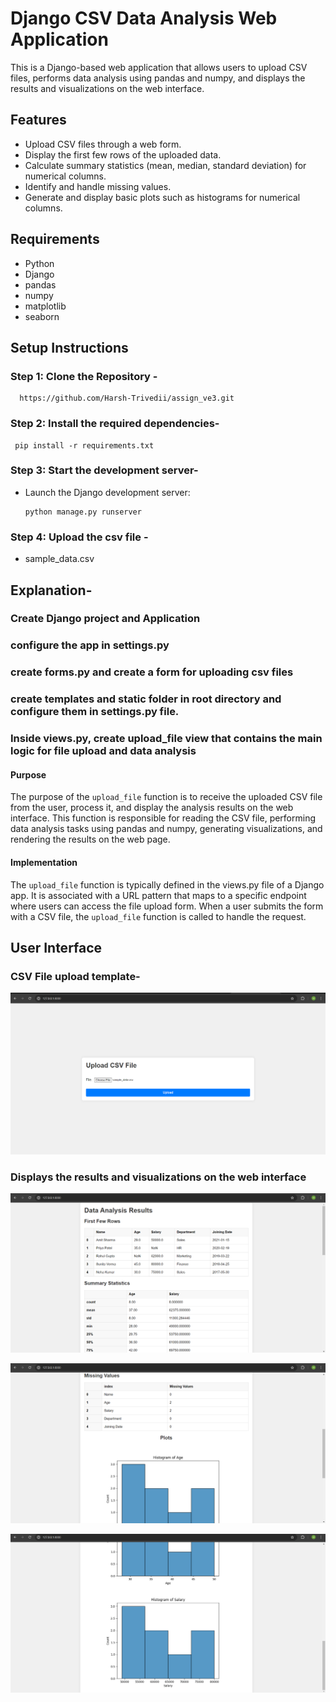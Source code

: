 # Django CSV Data Analysis Web Application

This is a Django-based web application that allows users to upload CSV files, performs data analysis using pandas and numpy, and displays the results and visualizations on the web interface.

## Features

- Upload CSV files through a web form.
- Display the first few rows of the uploaded data.
- Calculate summary statistics (mean, median, standard deviation) for numerical columns.
- Identify and handle missing values.
- Generate and display basic plots such as histograms for numerical columns.

## Requirements

- Python
- Django
- pandas
- numpy
- matplotlib
- seaborn

## Setup Instructions

### Step 1: Clone the Repository - 
     
      https://github.com/Harsh-Trivedii/assign_ve3.git
     
      
### Step 2: Install the required dependencies-
     
     pip install -r requirements.txt
     
     
### Step 3: Start the development server-
- Launch the Django development server:
     ```
     python manage.py runserver
     ```
### Step 4: Upload the csv file - 
- sample_data.csv


## Explanation-

### Create Django project and Application
### configure the app in settings.py
### create forms.py and create a form for uploading csv files
### create templates and static folder in root directory and configure them in settings.py file.
### Inside views.py, create upload_file view that contains the main logic for file upload and data analysis
#### Purpose
The purpose of the `upload_file` function is to receive the uploaded CSV file from the user, process it, and display the analysis results on the web interface. This function is responsible for reading the CSV file, performing data analysis tasks using pandas and numpy, generating visualizations, and rendering the results on the web page.

#### Implementation
The `upload_file` function is typically defined in the views.py file of a Django app. It is associated with a URL pattern that maps to a specific endpoint where users can access the file upload form. When a user submits the form with a CSV file, the `upload_file` function is called to handle the request.


## User Interface

### CSV File upload template-
![file](images/img1.png)

### Displays the results and visualizations on the web interface
![result](images/img2.png)

![result](images/img3.png)

![result](images/img4.png)
